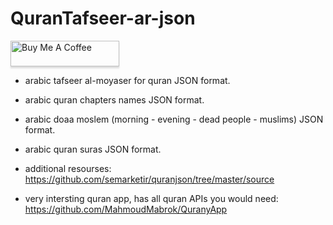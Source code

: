 # QuranTafseer-ar-json

<a href="https://www.buymeacoffee.com/amokhtar" target="_blank"><img src="https://www.buymeacoffee.com/assets/img/custom_images/orange_img.png" alt="Buy Me A Coffee" style="height: 41px !important;width: 174px !important;box-shadow: 0px 3px 2px 0px rgba(190, 190, 190, 0.5) !important;-webkit-box-shadow: 0px 3px 2px 0px rgba(190, 190, 190, 0.5) !important;" ></a>

* arabic tafseer al-moyaser for quran JSON format.

* arabic quran chapters names JSON format.

* arabic doaa moslem (morning - evening - dead people - muslims) JSON format.

* arabic quran suras JSON format.

* additional resourses: https://github.com/semarketir/quranjson/tree/master/source

* very intersting quran app, has all quran APIs you would need:  https://github.com/MahmoudMabrok/QuranyApp

